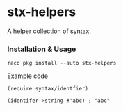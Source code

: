 # stx-helpers

A helper collection of syntax.

### Installation & Usage

```shell
raco pkg install --auto stx-helpers
```

Example code

```racket
(require syntax/identfier)

(identifer->string #'abc) ; "abc"
```
